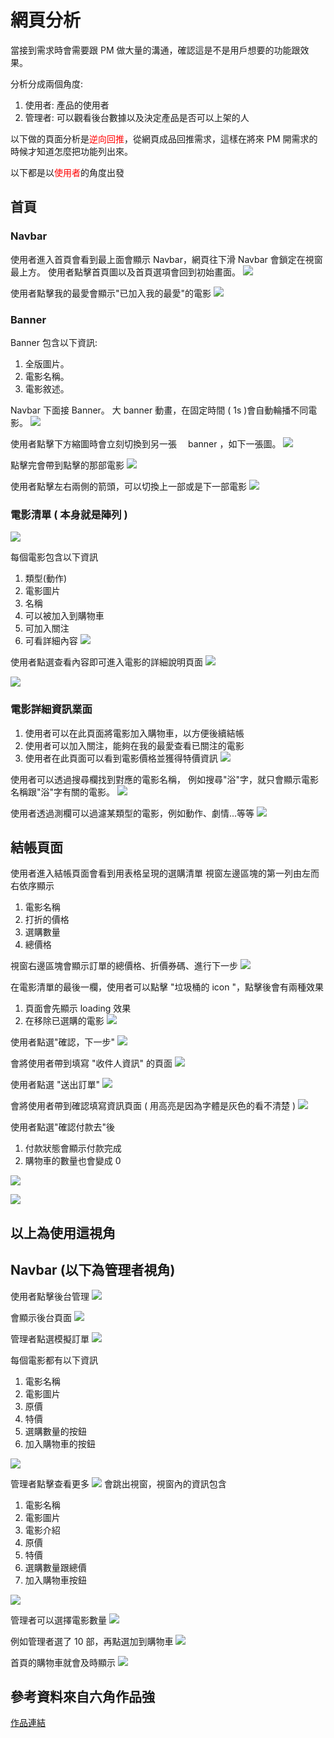 # 網頁分析

當接到需求時會需要跟 PM 做大量的溝通，確認這是不是用戶想要的功能跟效果。

分析分成兩個角度:

1. 使用者: 產品的使用者
2. 管理者: 可以觀看後台數據以及決定產品是否可以上架的人

以下做的頁面分析是<font color=#FF0000>逆向回推</font>，從網頁成品回推需求，這樣在將來 PM 開需求的時候才知道怎麼把功能列出來。

以下都是以<font color=#FF0000>使用者</font>的角度出發

## 首頁

### Navbar

使用者進入首頁會看到最上面會顯示 Navbar，網頁往下滑 Navbar 會鎖定在視窗最上方。
使用者點擊首頁圖以及首頁選項會回到初始畫面。
![](https://i.imgur.com/vDL4dVf.jpg)

使用者點擊我的最愛會顯示"已加入我的最愛"的電影
![](https://i.imgur.com/DmMsgXB.png)

### Banner

Banner 包含以下資訊:

1. 全版圖片。
2. 電影名稱。
3. 電影敘述。

Navbar 下面接 Banner。
大 banner 動畫，在固定時間 ( 1s )會自動輪播不同電影。
![](https://i.imgur.com/cyuoesc.gif)

使用者點擊下方縮圖時會立刻切換到另一張　 banner ，如下一張圖。
![](https://i.imgur.com/grxLt6s.jpg)

點擊完會帶到點擊的那部電影
![](https://i.imgur.com/euUNDP5.jpg)

使用者點擊左右兩側的箭頭，可以切換上一部或是下一部電影
![](https://i.imgur.com/YrZAgdI.jpg)

### 電影清單 ( 本身就是陣列 )

![](https://i.imgur.com/FqwLF17.png)

每個電影包含以下資訊

1. 類型(動作)
2. 電影圖片
3. 名稱
4. 可以被加入到購物車
5. 可加入關注
6. 可看詳細內容
   ![](https://i.imgur.com/RbpQjaV.png)

使用者點選查看內容即可進入電影的詳細說明頁面
![](https://i.imgur.com/9YLjfzO.png)

![](https://i.imgur.com/0zXxeFO.png)

### 電影詳細資訊業面

1. 使用者可以在此頁面將電影加入購物車，以方便後續結帳
2. 使用者可以加入關注，能夠在我的最愛查看已關注的電影
3. 使用者在此頁面可以看到電影價格並獲得特價資訊
   ![](https://i.imgur.com/0zXxeFO.png)

使用者可以透過搜尋欄找到對應的電影名稱，
例如搜尋"浴"字，就只會顯示電影名稱跟"浴"字有關的電影。
![](https://i.imgur.com/6ntxXPs.png)

使用者透過測欄可以過濾某類型的電影，例如動作、劇情...等等
![](https://i.imgur.com/fV9LlGb.png)

## 結帳頁面

使用者進入結帳頁面會看到用表格呈現的選購清單
視窗左邊區塊的第一列由左而右依序顯示

1. 電影名稱
2. 打折的價格
3. 選購數量
4. 總價格

視窗右邊區塊會顯示訂單的總價格、折價券碼、進行下一步
![](https://i.imgur.com/mwq15nT.png)

在電影清單的最後一欄，使用者可以點擊 "垃圾桶的 icon "，點擊後會有兩種效果

1. 頁面會先顯示 loading 效果
2. 在移除已選購的電影
   ![](https://i.imgur.com/YGnGipW.png)

使用者點選"確認，下一步"
![](https://i.imgur.com/wyFGCCK.png)

會將使用者帶到填寫 "收件人資訊" 的頁面
![](https://i.imgur.com/l7uzVim.png)

使用者點選 "送出訂單"
![](https://i.imgur.com/eQ5fQmL.png)

會將使用者帶到確認填寫資訊頁面 ( 用高亮是因為字體是灰色的看不清楚 )
![](https://i.imgur.com/SjqnXIq.png)

使用者點選"確認付款去"後

1. 付款狀態會顯示付款完成
2. 購物車的數量也會變成 0

![](https://i.imgur.com/6Gzghtt.png)

![](https://i.imgur.com/0X6PxHn.png)

## 以上為使用這視角

## Navbar (以下為管理者視角)

使用者點擊後台管理
![](https://i.imgur.com/2sViqyx.jpg)

會顯示後台頁面
![](https://i.imgur.com/DD3Jjd5.png)

管理者點選模擬訂單
![](https://i.imgur.com/52lvlZa.png)

每個電影都有以下資訊

1. 電影名稱
2. 電影圖片
3. 原價
4. 特價
5. 選購數量的按鈕
6. 加入購物車的按鈕

![](https://i.imgur.com/s3b2NZJ.jpg)

管理者點擊查看更多
![](https://i.imgur.com/RjXg3o1.png)
會跳出視窗，視窗內的資訊包含

1. 電影名稱
2. 電影圖片
3. 電影介紹
4. 原價
5. 特價
6. 選購數量跟總價
7. 加入購物車按鈕

![](https://i.imgur.com/LGYZ7rU.png)

管理者可以選擇電影數量
![](https://i.imgur.com/w8DUyKu.png)

例如管理者選了 10 部，再點選加到購物車
![](https://i.imgur.com/qeHavLl.png)

首頁的購物車就會及時顯示
![](https://i.imgur.com/s8nv30N.jpg)

## 參考資料來自六角作品強

[作品連結](https://works.hexschool.io/#/?id=86)

